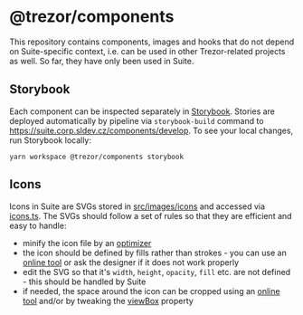 # @trezor/components

This repository contains components, images and hooks that do not depend on Suite-specific context, i.e. can be used in other Trezor-related projects as well. So far, they have only been used in Suite.

## Storybook

Each component can be inspected separately in [Storybook](https://storybook.js.org/). Stories are deployed automatically by pipeline via `storybook-build` command to https://suite.corp.sldev.cz/components/develop. To see your local changes, run Storybook locally:

`yarn workspace @trezor/components storybook`

## Icons

Icons in Suite are SVGs stored in [src/images/icons](./src/images/icons) and accessed via [icons.ts](./src/components/Icon/icons.ts). The SVGs should follow a set of rules so that they are efficient and easy to handle:

-   minify the icon file by an [optimizer](https://iconly.io/tools/svg-cleaner)
-   the icon should be defined by fills rather than strokes - you can use an [online tool](https://iconly.io/tools/svg-convert-stroke-to-fill) or ask the designer if it does not work properly
-   edit the SVG so that it's `width`, `height`, `opacity`, `fill` etc. are not defined - this should be handled by Suite
-   if needed, the space around the icon can be cropped using an [online tool](https://svgcrop.com/) and/or by tweaking the [viewBox](https://developer.mozilla.org/en-US/docs/Web/SVG/Attribute/viewBox) property
